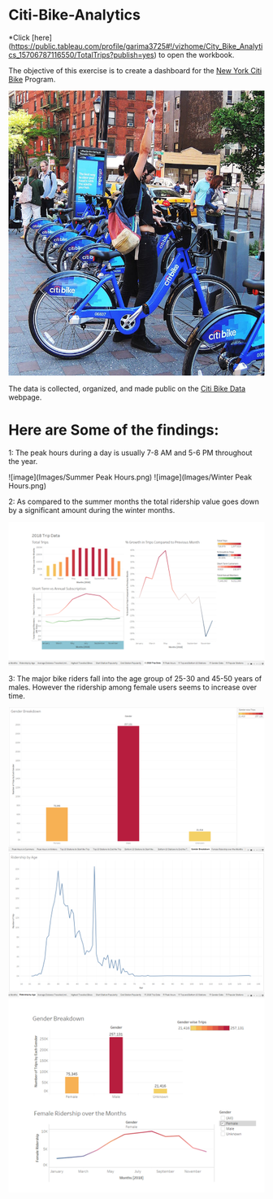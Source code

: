 
# Citi-Bike-Analytics


*Click [here] (https://public.tableau.com/profile/garima3725#!/vizhome/City_Bike_Analytics_15706787116550/TotalTrips?publish=yes) to open the workbook.


The objective of this exercise is to create a dashboard for the [New York Citi Bike](https://en.wikipedia.org/wiki/Citi_Bike) Program.

![Citi-Bikes](Images/citi-bike-station-bikes.jpg)


The data is collected, organized, and made public on the [Citi Bike Data](https://www.citibikenyc.com/system-data) webpage.


# Here are Some of the findings:

1: The peak hours during a day is usually 7-8 AM and 5-6 PM throughout the year.

![image](Images/Summer Peak Hours.png)
![image](Images/Winter Peak Hours.png)

2: As compared to the summer months the total ridership value goes down by a significant amount during the winter months.

![image](Images/ridership.png) 

3: The major bike riders fall into the age group of 25-30 and 45-50 years of males. However the ridership among female users seems to increase over time.

![image](Images/gender.png) 
![image](Images/age.png) 
![image](Images/female.png) 
